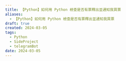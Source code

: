 ```yaml
---
title: 【Python】如何用 Python 檢查是否有票釋出並通知我買票
aliases:
  - 【Python】如何用 Python 檢查是否有票釋出並通知我買票
draft: true
created: 2024-03-05
tags:
  - Python
  - SideProject
  - telegramBot
date: 2024-03-05
---
```

